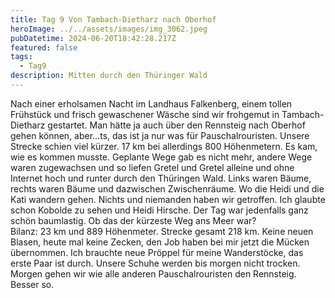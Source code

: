 ```yaml
---
title: Tag 9 Von Tambach-Dietharz nach Oberhof
heroImage: ../../assets/images/img_3062.jpeg
pubDatetime: 2024-06-20T18:42:28.217Z
featured: false
tags:
  - Tag9
description: Mitten durch den Thüringer Wald
---
```

Nach einer  erholsamen Nacht im Landhaus Falkenberg, einem tollen Frühstück und frisch gewaschener Wäsche sind wir frohgemut in Tambach-Dietharz gestartet. Man hätte ja auch über den Rennsteig nach Oberhof gehen können, aber…ts, das ist ja nur was für Pauschalrouristen. Unsere Strecke schien viel kürzer. 17 km bei allerdings 800 Höhenmetern. Es kam, wie es kommen musste. Geplante Wege gab es nicht mehr, andere Wege waren zugewachsen und so liefen Gretel und Gretel alleine und ohne Internet hoch und runter durch den Thüringen Wald. Links waren Bäume, rechts waren Bäume und dazwischen Zwischenräume. Wo die Heidi und die Kati wandern gehen. Nichts und  niemanden haben wir getroffen. Ich glaubte schon Kobolde zu sehen und Heidi Hirsche. Der Tag war jedenfalls ganz schön baumlastig. Ob das der kürzeste Weg ans Meer war? \
Bilanz: 23 km und 889 Höhenmeter. Strecke gesamt 218 km. Keine neuen Blasen, heute mal keine Zecken, den Job haben bei mir jetzt die Mücken übernommen. Ich brauchte neue Pröppel für meine Wanderstöcke, das erste Paar ist durch. Unsere Schuhe werden bis morgen nicht trocken. Morgen gehen wir wie alle anderen Pauschalrouristen den Rennsteig. Besser so.
